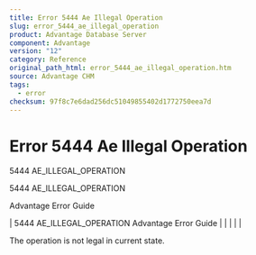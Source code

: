 ```yaml
---
title: Error 5444 Ae Illegal Operation
slug: error_5444_ae_illegal_operation
product: Advantage Database Server
component: Advantage
version: "12"
category: Reference
original_path_html: error_5444_ae_illegal_operation.htm
source: Advantage CHM
tags:
  - error
checksum: 97f8c7e6dad256dc51049855402d1772750eea7d
---
```


# Error 5444 Ae Illegal Operation

5444 AE\_ILLEGAL\_OPERATION

5444 AE\_ILLEGAL\_OPERATION

Advantage Error Guide

| 5444 AE\_ILLEGAL\_OPERATION  Advantage Error Guide |  |  |  |  |

The operation is not legal in current state.
